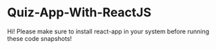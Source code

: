 # Quiz-App-With-ReactJS
 Hi! Please make sure to install react-app in your system before running these code snapshots!
